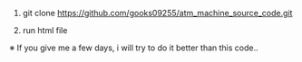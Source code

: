 1. git clone https://github.com/gooks09255/atm_machine_source_code.git

2. run html file

 ※ If you give me a few days, i will try to do it better than this code.. 
